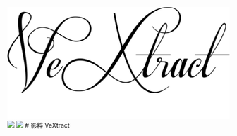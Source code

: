 <img src="rectangle_logo.png">
<a href="https://gitlab.com/gj94gj94ao4" alt="提托是組長喔!">
    <img src="https://img.shields.io/badge/組長-提托-yellow.svg" /></a>
<a href="#">
    <img src="https://img.shields.io/badge/semver-2.0.0-red.svg" /></a>
# 影粹 VeXtract